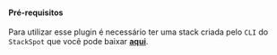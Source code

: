#### **Pré-requisitos**
Para utilizar esse plugin é necessário ter uma stack criada pelo `CLI` do `StackSpot` que você pode baixar [**aqui**](https://stackspot.com/).